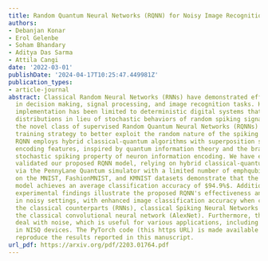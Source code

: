 ```yaml
---
title: Random Quantum Neural Networks (RQNN) for Noisy Image Recognition
authors:
- Debanjan Konar
- Erol Gelenbe
- Soham Bhandary
- Aditya Das Sarma
- Attila Cangi
date: '2022-03-01'
publishDate: '2024-04-17T10:25:47.449981Z'
publication_types:
- article-journal
abstract: Classical Random Neural Networks (RNNs) have demonstrated effective applications
  in decision making, signal processing, and image recognition tasks. However, their
  implementation has been limited to deterministic digital systems that output probability
  distributions in lieu of stochastic behaviors of random spiking signals. We introduce
  the novel class of supervised Random Quantum Neural Networks (RQNNs) with a robust
  training strategy to better exploit the random nature of the spiking RNN. The proposed
  RQNN employs hybrid classical-quantum algorithms with superposition state and amplitude
  encoding features, inspired by quantum information theory and the brain's spatial-temporal
  stochastic spiking property of neuron information encoding. We have extensively
  validated our proposed RQNN model, relying on hybrid classical-quantum algorithms
  via the PennyLane Quantum simulator with a limited number of emphqubits. Experiments
  on the MNIST, FashionMNIST, and KMNIST datasets demonstrate that the proposed RQNN
  model achieves an average classification accuracy of $94.9%$. Additionally, the
  experimental findings illustrate the proposed RQNN's effectiveness and resilience
  in noisy settings, with enhanced image classification accuracy when compared to
  the classical counterparts (RNNs), classical Spiking Neural Networks (SNNs), and
  the classical convolutional neural network (AlexNet). Furthermore, the RQNN can
  deal with noise, which is useful for various applications, including computer vision
  in NISQ devices. The PyTorch code (this https URL) is made available on GitHub to
  reproduce the results reported in this manuscript.
url_pdf: https://arxiv.org/pdf/2203.01764.pdf
---
```


